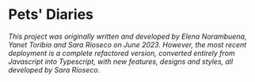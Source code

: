 # Pets' Diaries

_This project was originally written and developed by Elena Norambuena, Yanet Toribio
and Sara Rioseco on June 2023. However, the most recent deployment is a complete refactored
version, converted entirely from Javascript into Typescript, with new features,
designs and styles, all developed by Sara Rioseco._
